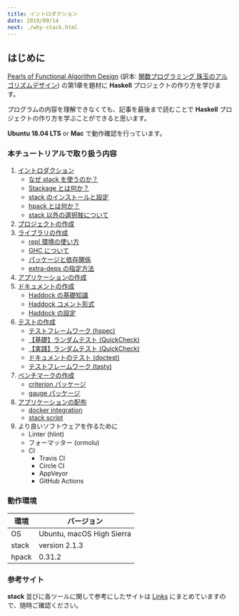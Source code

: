 ```yaml
---
title: イントロダクション
date: 2019/09/14
next: ./why-stack.html
---
```


## はじめに

[Pearls of Functional Algorithm Design](https://www.amazon.co.jp/dp/0521513383) (訳本: [関数プログラミング 珠玉のアルゴリズムデザイン](https://www.amazon.co.jp/dp/4274050645)) の第1章を題材に **Haskell** プロジェクトの作り方を学びます。

プログラムの内容を理解できなくても、記事を最後まで読むことで **Haskell** プロジェクトの作り方を学ぶことができると思います。

**Ubuntu 18.04 LTS** or **Mac** で動作確認を行っています。

### 本チュートリアルで取り扱う内容

1. [イントロダクション](./)
    - [なぜ stack を使うのか？](./why-stack.html)
    - [Stackage とは何か？](./stackage.html)
    - [stack のインストールと設定](./stack-install.html)
    - [hpack とは何か？](./hpack.html)
    - [stack 以外の選択肢について](./alt-stack.html)
1. [プロジェクトの作成](./create-prj.html)
1. [ライブラリの作成](./create-lib.html)
    - [repl 環境の使い方](./repl.html)
    - [GHC について](./ghc.html)
    - [パッケージと依存関係](./package-and-deps.html)
    - [extra-deps の指定方法](./extra-deps.html)
1. [アプリケーションの作成](./create-app.html)
1. [ドキュメントの作成](../doc/index.html)
    - [Haddock の基礎知識](../doc/haddock-intro.html)
    - [Haddock コメント形式](../doc/haddock-comment.html)
    - [Haddock の設定](../doc/haddock-settings.html)
1. [テストの作成](../test/)
    - [テストフレームワーク (hspec)](../test/hspec.html)
    - [【基礎】ランダムテスト (QuickCheck)](../test/quickcheck.html)
    - [【実践】ランダムテスト (QuickCheck)](../test/quickcheck2.html)
    - [ドキュメントのテスト (doctest)](../test/doctest.html)
    - [テストフレームワーク (tasty)](../test/tasty.html)
1. [ベンチマークの作成](../bench/)
    - [criterion パッケージ](../bench/criterion.html)
    - [gauge パッケージ](../bench/gauge.html)
1. [アプリケーションの配布](../dist/index.html)
    - [docker integration](../dist/docker.html)
    - [stack script](../dist/stack-script.html)
1. より良いソフトウェアを作るために
    - Linter (hlint)
    - フォーマッター (ormolu)
    - CI
      - Travis CI
      - Circle CI
      - AppVeyor
      - GitHub Actions

### 動作環境

環境 | バージョン
-----|--------
OS | Ubuntu, macOS High Sierra
stack | version 2.1.3
hpack | 0.31.2

### 参考サイト

**stack** 並びに各ツールに関して参考にしたサイトは [Links](/stack/etc/links.html) にまとめていますので、随時ご確認ください。

